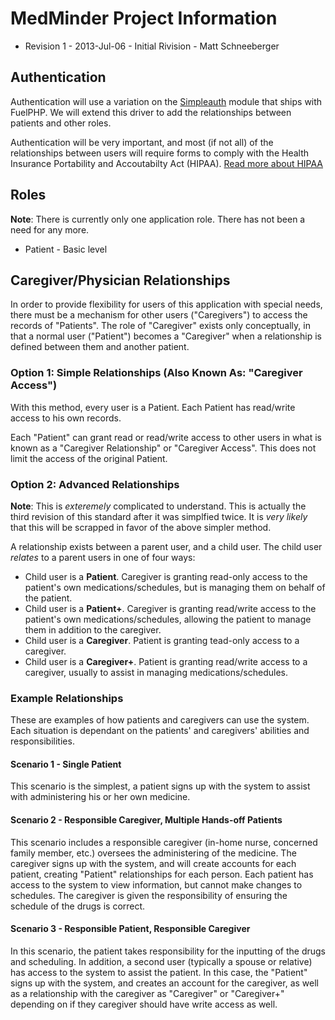 # MedMinder Project Information

* Revision 1 - 2013-Jul-06 - Initial Rivision - Matt Schneeberger

## Authentication

Authentication will use a variation on the [Simpleauth](http://fuelphp.com/docs/packages/auth/simpleauth/intro.html) module that ships with FuelPHP. We will extend this driver to add the relationships between patients and other roles.

Authentication will be very important, and most (if not all) of the relationships between users will require forms to comply with the Health Insurance Portability and Accoutabilty Act (HIPAA). [Read more about HIPAA](http://www.hhs.gov/ocr/privacy/)

## Roles

__Note__: There is currently only one application role. There has not been a need for any more.

* Patient - Basic level

## Caregiver/Physician Relationships

In order to provide flexibility for users of this application with special needs, there must be a mechanism for other users ("Caregivers") to access the records of "Patients". The role of "Caregiver" exists only conceptually, in that a normal user ("Patient") becomes a "Caregiver" when a relationship is defined between them and another patient.

### Option 1: Simple Relationships (Also Known As: "Caregiver Access")

With this method, every user is a Patient. Each Patient has read/write access to his own records.

Each "Patient" can grant read or read/write access to other users in what is known as a "Caregiver Relationship" or "Caregiver Access". This does not limit the access of the original Patient.

### Option 2: Advanced Relationships

__Note__: This is *exteremely* complicated to understand. This is actually the third revision of this standard after it was simplfied twice. It is _very likely_ that this will be scrapped in favor of the above simpler method.

A relationship exists between a parent user, and a child user. The child user _relates_ to a parent users in one of four ways:

* Child user is a __Patient__. Caregiver is granting read-only access to the patient's own medications/schedules, but is managing them on behalf of the patient.
* Child user is a __Patient+__. Caregiver is granting read/write access to the patient's own medications/schedules, allowing the patient to manage them in addition to the caregiver.
* Child user is a __Caregiver__. Patient is granting tead-only access to a caregiver.
* Child user is a __Caregiver+__. Patient is granting read/write access to a caregiver, usually to assist in managing medications/schedules.

### Example Relationships

These are examples of how patients and caregivers can use the system. Each situation is dependant on the patients' and caregivers' abilities and responsibilities.

#### Scenario 1 - Single Patient

This scenario is the simplest, a patient signs up with the system to assist with administering his or her own medicine.

#### Scenario 2 - Responsible Caregiver, Multiple Hands-off Patients

This scenario includes a responsible caregiver (in-home nurse, concerned family member, etc.) oversees the administering of the medicine. The caregiver signs up with the system, and will create accounts for each patient, creating "Patient" relationships for each person. Each patient has access to the system to view information, but cannot make changes to schedules. The caregiver is given the responsibility of ensuring the schedule of the drugs is correct.

#### Scenario 3 - Responsible Patient, Responsible Caregiver

In this scenario, the patient takes responsibility for the inputting of the drugs and scheduling. In addition, a second user (typically a spouse or relative) has access to the system to assist the patient. In this case, the "Patient" signs up with the system, and creates an account for the caregiver, as well as a relationship with the caregiver as "Caregiver" or "Caregiver+" depending on if they caregiver should have write access as well.
